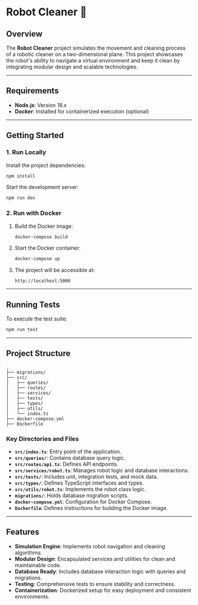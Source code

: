 # Robot Cleaner 🤖

## Overview
The **Robot Cleaner** project simulates the movement and cleaning process of a robotic cleaner on a two-dimensional plane. This project showcases the robot's ability to navigate a virtual environment and keep it clean by integrating modular design and scalable technologies.

---

## Requirements
- **Node.js**: Version 18.x
- **Docker**: Installed for containerized execution (optional)

---

## Getting Started

### 1. Run Locally
Install the project dependencies:
```bash
npm install
```

Start the development server:
```bash
npm run dev
```

### 2. Run with Docker
1. Build the Docker image:
   ```bash
   docker-compose build
   ```
2. Start the Docker container:
   ```bash
   docker-compose up
   ```
3. The project will be accessible at:
   ```plaintext
   http://localhost:5000
   ```

---

## Running Tests
To execute the test suite:
```bash
npm run test
```

---

## Project Structure
```
.
├── migrations/
├── src/
│   ├── queries/
│   ├── routes/
│   ├── services/
│   ├── tests/
│   ├── types/
│   ├── utils/
│   └── index.ts
├── docker-compose.yml
├── Dockerfile
```

### Key Directories and Files
- **`src/index.ts`**: Entry point of the application.
- **`src/queries/`**: Contains database query logic.
- **`src/routes/api.ts`**: Defines API endpoints.
- **`src/services/robot.ts`**: Manages robot logic and database interactions.
- **`src/tests/`**: Includes unit, integration tests, and mock data.
- **`src/types/`**: Defines TypeScript interfaces and types.
- **`src/utils/robot.ts`**: Implements the robot class logic.
- **`migrations/`**: Holds database migration scripts.
- **`docker-compose.yml`**: Configuration for Docker Compose.
- **`Dockerfile`**: Defines instructions for building the Docker image.

---

## Features
- **Simulation Engine**: Implements robot navigation and cleaning algorithms.
- **Modular Design**: Encapsulated services and utilities for clean and maintainable code.
- **Database Ready**: Includes database interaction logic with queries and migrations.
- **Testing**: Comprehensive tests to ensure stability and correctness.
- **Containerization**: Dockerized setup for easy deployment and consistent environments.